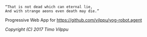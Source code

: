     “That is not dead which can eternal lie,
    And with strange aeons even death may die.”

Progressive Web App for https://github.com/vilppu/yog-robot.agent


*Copyright (C) 2017 Timo Vilppu*
